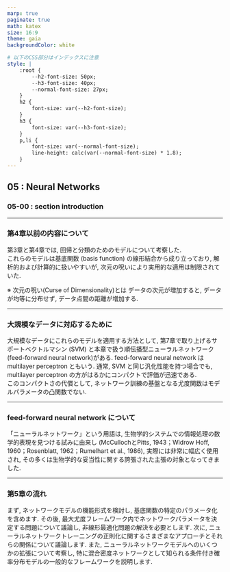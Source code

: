```yaml
---
marp: true
paginate: true
math: katex
size: 16:9
theme: gaia
backgroundColor: white

# 以下のCSS部分はインデックスに注意
style: |
    :root {
        --h2-font-size: 50px;
        --h3-font-size: 40px;
        --normal-font-size: 27px;
    }
    h2 {
        font-size: var(--h2-font-size);
    }
    h3 {
        font-size: var(--h3-font-size);
    }
    p,li {
        font-size: var(--normal-font-size);
        line-height: calc(var(--normal-font-size) * 1.8);
    }
---
```

## 05 : Neural Networks
### 05-00 : section introduction
---
### 第4章以前の内容について

第3章と第4章では, 回帰と分類のためのモデルについて考察した. <br> これらのモデルは基底関数 (basis function) の線形結合から成り立っており, 解析的および計算的に扱いやすいが, 次元の呪いにより実用的な適用は制限されていた.

※ 次元の呪い(Curse of Dimensionality)とは
データの次元が増加すると, データが均等に分布せず, データ点間の距離が増加する.

---
### 大規模なデータに対応するために

大規模なデータにこれらのモデルを適用する方法として, 第7章で取り上げるサポートベクトルマシン (SVM) と本章で扱う順伝播型ニューラルネットワーク(feed-forward neural network)がある. feed-forward neural network は multilayer perceptron ともいう.
通常, SVM と同じ汎化性能を持つ場合でも, multilayer perceptron の方がはるかにコンパクトで評価が迅速である. <br> このコンパクトさの代償として, ネットワーク訓練の基盤となる尤度関数はモデルパラメータの凸関数でない.

---
### feed-forward neural network について

「ニューラルネットワーク」という用語は, 生物学的システムでの情報処理の数学的表現を見つける試みに由来し (McCullochとPitts, 1943；Widrow Hoff, 1960；Rosenblatt, 1962；Rumelhart et al., 1986), 実際には非常に幅広く使用され, その多くは生物学的な妥当性に関する誇張された主張の対象となってきました.

---
### 第5章の流れ

まず, ネットワークモデルの機能形式を検討し, 基底関数の特定のパラメータ化を含めます. その後, 最大尤度フレームワーク内でネットワークパラメータを決定する問題について議論し, 非線形最適化問題の解決を必要とします.
次に, ニューラルネットワークトレーニングの正則化に関するさまざまなアプローチとそれらの関係について議論します. また, ニューラルネットワークモデルへのいくつかの拡張について考察し, 特に混合密度ネットワークとして知られる条件付き確率分布モデルの一般的なフレームワークを説明します.